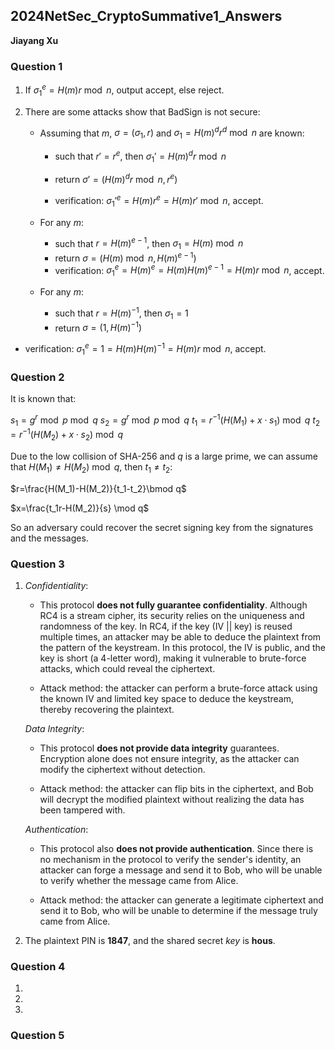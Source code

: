 ## 2024NetSec_CryptoSummative1_Answers

**Jiayang Xu**

### Question 1

1. If  $\sigma_1^e = H(m)	r \bmod n$, output accept, else reject.

2. There are some attacks show that BadSign is not secure:

   * Assuming that $m$, $\sigma=(\sigma_{1},r)$ and $\sigma_{1}=H(m)^dr^d\bmod n$ are known:
   
     * such that $r'=r^e$, then $\sigma_{1}'=H(m)^dr\bmod n$
   
     * return $\sigma'=(H(m)^dr\bmod n,r^e)$
     * verification: $\sigma_1'^e=H(m)r^e=H(m)r'\bmod n$, accept.
   
   * For any $m$:
   
     * such that $r=H(m)^{e-1}$, then $\sigma_1=H(m)\bmod n$
     * return $\sigma=(H(m)\bmod n,H(m)^{e-1})$
     * verification: $\sigma_1^e=H(m)^e=H(m)H(m)^{e-1}=H(m)r\bmod n$, accept.
   
   * For any $m$:
   
     * such that $r=H(m)^{-1}$, then $\sigma_1=1$
     * return $\sigma=(1,H(m)^{-1})$
  * verification: $\sigma_1^e=1=H(m)H(m)^{-1}=H(m)r\bmod n$, accept.

### Question 2

It is known that:

$s_1 = g^r \bmod p \bmod q$
	$s_2 = g^r \bmod p \bmod q$
	$t_1 = r^{-1}(H(M_1) + x \cdot s_1) \bmod q$
	$t_2 = r^{-1}(H(M_2) + x \cdot s_2) \bmod q$

Due to the low collision of SHA-256 and $q$ is a large prime, we can assume that $H(M_1) \ne H(M_2) \bmod q$, then $t_1 \ne t_2$:

$r=\frac{H(M_1)-H(M_2)}{t_1-t_2}\bmod q$

$x=\frac{t_1r-H(M_2)}{s} \mod q$

So an adversary could recover the secret signing key from the signatures and the messages.

### Question 3

1. *Confidentiality*:
   
   * This protocol **does not fully guarantee confidentiality**. Although RC4 is a stream cipher, its security relies on the uniqueness and randomness of the key. In RC4, if the key (IV || key) is reused multiple times, an attacker may be able to deduce the plaintext from the pattern of the keystream. In this protocol, the IV is public, and the key is short (a 4-letter word), making it vulnerable to brute-force attacks, which could reveal the ciphertext.
   
   * Attack method: the attacker can perform a brute-force attack using the known IV and limited key space to deduce the keystream, thereby recovering the plaintext.
   
   *Data Integrity*:
   
   * This protocol **does not provide data integrity** guarantees. Encryption alone does not ensure integrity, as the attacker can modify the ciphertext without detection.
   
   * Attack method: the attacker can flip bits in the ciphertext, and Bob will decrypt the modified plaintext without realizing the data has been tampered with.
   
   *Authentication*:
   
   * This protocol also **does not provide authentication**. Since there is no mechanism in the protocol to verify the sender's identity, an attacker can forge a message and send it to Bob, who will be unable to verify whether the message came from Alice.
   
   * Attack method: the attacker can generate a legitimate ciphertext and send it to Bob, who will be unable to determine if the message truly came from Alice.

2. The plaintext PIN is **1847**, and the shared secret *key* is **hous**.

### Question 4

1. 

2. 
3. 

### Question 5